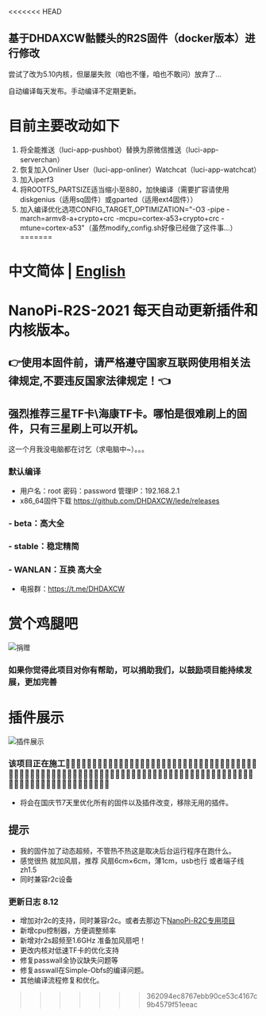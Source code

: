 <<<<<<< HEAD
## 基于DHDAXCW骷髅头的R2S固件（docker版本）进行修改
尝试了改为5.10内核，但屡屡失败（咱也不懂，咱也不敢问）放弃了...

自动编译每天发布。手动编译不定期更新。
# 目前主要改动如下
1. 将全能推送（luci-app-pushbot）替换为原微信推送（luci-app-serverchan）
2. 恢复加入Onliner User（luci-app-onliner）Watchcat（luci-app-watchcat）
3. 加入iperf3
4. 将ROOTFS_PARTSIZE适当缩小至880，加快编译（需要扩容请使用diskgenius（适用sq固件）或gparted（适用ext4固件））
5. 加入编译优化选项CONFIG_TARGET_OPTIMIZATION="-O3 -pipe -march=armv8-a+crypto+crc -mcpu=cortex-a53+crypto+crc -mtune=cortex-a53"（虽然modify_config.sh好像已经做了这件事...）
=======
# 中文简体 | [English](https://github.com/DHDAXCW/NanoPi-R2S-2021/blob/main/EngLish.md)
# NanoPi-R2S-2021 每天自动更新插件和内核版本。
## 👉使用本固件前，请严格遵守国家互联网使用相关法律规定,不要违反国家法律规定！👈
## 强烈推荐三星TF卡\海康TF卡。哪怕是很难刷上的固件，只有三星刷上可以开机。
这一个月我没电脑都在讨乞（求电脑中~）。。。 
### 默认编译 
- 用户名：root 密码：password 管理IP：192.168.2.1
- x86_64固件下载 https://github.com/DHDAXCW/lede/releases
### - beta：高大全
### - stable：稳定精简
### - WANLAN：互换 高大全
- 电报群：https://t.me/DHDAXCW
# 赏个鸡腿吧
 ![捐赠](data/2.jpg?raw=true "Title")
### 如果你觉得此项目对你有帮助，可以捐助我们，以鼓励项目能持续发展，更加完善
# 插件展示
 ![插件展示](data/20.jpg?raw=true "Title")
### 该项目正在施工🚧🚧🚧🚧🚧🚧🚧🚧🚧🚧🚧🚧🚧🚧🚧🚧🚧🚧🚧🚧🚧🚧🚧🚧🚧🚧🚧🚧🚧🚧🚧🚧🚧🚧🚧🚧🚧🚧🚧🚧🚧🚧🚧🚧🚧🚧🚧🚧🚧🚧🚧🚧🚧🚧🚧🚧🚧🚧🚧🚧🚧🚧🚧🚧🚧🚧🚧🚧🚧🚧🚧🚧🚧🚧🚧🚧🚧🚧🚧🚧🚧🚧🚧🚧🚧🚧🚧🚧🚧🚧🚧🚧🚧🚧🚧🚧🚧🚧🚧🚧🚧
- 将会在国庆节7天里优化所有的固件以及插件改变，移除无用的插件。
## 提示
 - 我的固件加了动态超频，不管热不热这是取决后台运行程序在跑什么。
 - 感觉很热  就加风扇，推荐 风扇6cm×6cm，薄1cm，usb也行 或者端子线zh1.5
 - 同时兼容r2c设备
### 更新日志 8.12
- 增加对r2c的支持，同时兼容r2c。或者去那边下[NanoPi-R2C专用项目](https://github.com/DHDAXCW/NanoPi-R2C)
- 新增cpu控制器，方便调整频率
- 新增对r2s超频至1.6GHz  准备加风扇吧！
- 更改内核对低速TF卡的优化支持
- 修复passwall全协议缺失问题等
- 修复asswall在Simple-Obfs的编译问题。
- 其他编译流程修复和优化。
>>>>>>> 362094ec8767ebb90ce53c4167c9b4579f51eeac
